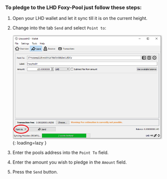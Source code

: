 ### To pledge to the LHD Foxy-Pool just follow these steps:

1. Open your LHD wallet and let it sync till it is on the current
   height.
2. Change into the tab `Send` and select `Point to`:

    ![LHD Point to](../../assets/img/pledging/lhd-pledge.png){: loading=lazy }

3. Enter the pools address into the `Point To` field.
4. Enter the amount you wish to pledge in the `Amount` field.
5. Press the `Send` button.
